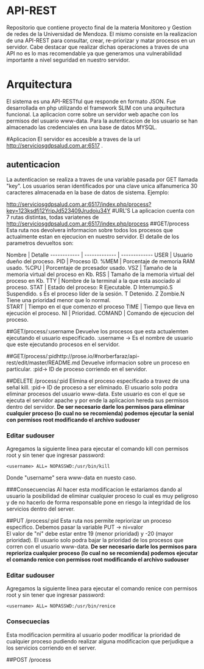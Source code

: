 # API-REST
Repositorio que contiene proyecto final de la materia Monitoreo y Gestion de redes de la Universidad de Mendoza.
El mismo consiste en la realizacion de una API-REST para consultar, crear, re-priorizar y matar procesos en un servidor. Cabe destacar que realizar dichas operaciones a traves de una API no es lo mas recomendable ya que generamos una vulnerabilidad importante a nivel seguridad en nuestro servidor.

# Arquitectura
El sistema es una API-RESTful que responde en formato JSON. Fue desarrollada en php utilizando el framework SLIM con una arquitectura funcional. La aplicacion corre sobre un servidor web apache con los permisos del usuario www-data.
Para la autenticacion de los usuario se han almacenado las credenciales en una base de datos MYSQL.

#Aplicacion
El servidor es accesible a traves de la url http://serviciosgdpsalud.com.ar:6517 .
## autenticacion
La autenticacion se realiza a traves de una variable pasada por GET llamada "key". Los usuarios seran identificados por una clave unica alfanumerica 30 caracteres almacenada en la base de datos de sistema. Ejemplo:

http://serviciosgdpsalud.com.ar:6517/index.php/process?key=123ksdfj12YripJd523409Jrudoiu34Y
#URL'S
La aplicacion cuenta con 7 rutas distintas, todas variatenes de http://serviciosgdpsalud.com.ar:6517/index.php/process
##GET/process
Esta ruta nos devolvera informacion sobre todos los procesos que actualmente estan en ejecucion en nuestro servidor.
El detalle de los parametros devueltos son:

Nombre | Detalle
------------ | ------------- | -------------
USER | Usuario dueño del proceso.
PID | Proceso ID.
%MEM | Porcentaje de memoria RAM usado.
%CPU | Porcentaje de prcesador usado.
VSZ | Tamaño de la memoria virtual del proceso en Kb.
RSS | Tamaño de la memoria virtual del proceso en Kb.
TTY | Nombre de la terminal a la que esta asociado al proceso.
STAT | Estado del proceso: R Ejecutable. D Interrumpió.S Suspendido. s Es el proceso líder de la sesión. T Detenido. Z Zombie.N	Tiene una prioridad menor que lo normal.  
START | Tiempo en el que comenzo el proceso
TIME | Tiempo que lleva en ejecución el proceso.
NI | Prioridad.
COMAND | Comando de ejecucion del proceso.

##GET/process/:username
Devuelve los procesos que esta actualemten ejecutando el usuario especificado.
:username ->  Es el nombre de usuario que este ejecutando procesos en el servidor.

##GET/process/:pidhttp://prose.io/#norberfaraz/api-rest/edit/master/README.md
Devuelve informacion sobre un proceso en particular.
:pid-> ID de proceso corriendo en el servidor.

##DELETE /process/:pid
Elimina el proceso especificado a travez de una señal kill.
:pid-> ID de proceso a ser eliminado. 
El usuario solo podra eliminar procesos del usuario www-data. 
Este usuario es con el que se ejecuta el servidor apache y por ende la aplicacion hereda sus permisos dentro del servidor.
**De ser necesario darle los permisos para eliminar cualquier proceso (lo cual no se recomienda) podemos ejecutar la senial con permisos root modificando el archivo sudouser**
### Editar sudouser
Agregamos la siguiente linea para ejecutar el comando kill con permisos root y sin tener que ingresar password:
```
<username> ALL= NOPASSWD:/usr/bin/kill

```
Donde "username" sera www-data en nuesto caso. 

###Consecuencias
Al hacer esta modificacion le estariamos dando al usuario la posibilidad de eliminar cualquier proceso lo cual es muy peligroso y de no hacerlo de forma responsable pone en riesgo la integridad de los servicios dentro del server.

##PUT /process/:pid
Esta ruta nos permite repriorizar un proceso especifico. Debemos pasar la variable PUT -> ni=valor    
El valor de "ni" debe estar entre 19 (menor prioridad) y -20 (mayor prioridad). El usuario solo podra bajar la prioridad de los procesos que corren con el usuario www-data.
**De ser necesario darle los permisos para reprioriza cualquier proceso (lo cual no se recomienda) podemos ejecutar el comando renice con permisos root modificando el archivo sudouser**
### Editar sudouser
Agregamos la siguiente linea para ejecutar el comando renice con permisos root y sin tener que ingresar password:

```
<username> ALL= NOPASSWD:/usr/bin/renice

```
### Consecuecias
Esta modificacion permitira al usuario poder modificar la prioridad de cualquier proceso pudiendo realizar alguna modificacion que perjudique a los servicios corriendo en el server.

##POST /process








